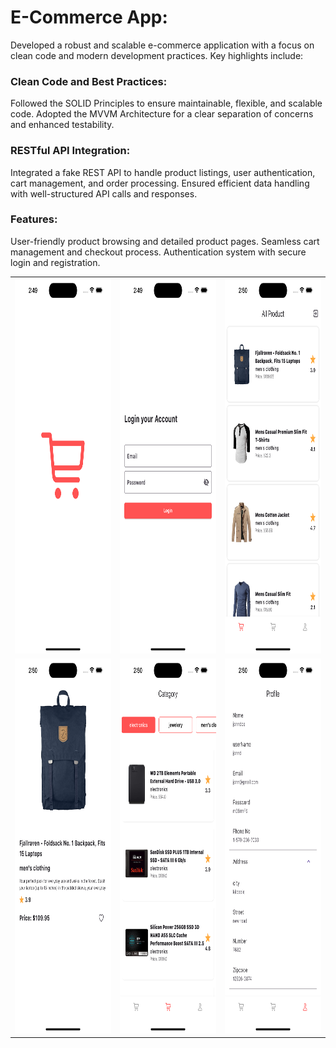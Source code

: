 
# E-Commerce App:
Developed a robust and scalable e-commerce application with a focus on clean code and modern development practices. Key highlights include:
### Clean Code and Best Practices:
Followed the SOLID Principles to ensure maintainable, flexible, and scalable code.
Adopted the MVVM Architecture for a clear separation of concerns and enhanced testability.
### RESTful API Integration:
Integrated a fake REST API to handle product listings, user authentication, cart management, and order processing.
Ensured efficient data handling with well-structured API calls and responses.
### Features:
User-friendly product browsing and detailed product pages. Seamless cart management and checkout process. Authentication system with secure login and registration.

<table>
  <tr>
    <td><img src="ecommerce_api/assets/images/splash.png" alt="ecommerce_api Splash Screen" width="300" height="600"></td>
    <td><img src="ecommerce_api/assets/images/login.png" alt="ecommerce_api Login Screen" width="300" height="600"></td>
    <td><img src="ecommerce_api/assets/images/home.png" alt="ecommerce_api Home Screen" width="300" height="600"></td>
  </tr>
  <tr>
    <td><img src="ecommerce_api/assets/images/specific_product.png" alt="ecommerce_api Specific Product Screen" width="300" height="600"></td>
    <td><img src="ecommerce_api/assets/images/category.png" alt="ecommerce_api Category Screen" width="300" height="600"></td>
    <td><img src="ecommerce_api/assets/images/profile.png" alt="ecommerce_api Profile Screen" width="300" height="600"></td>
  </tr>
</table>
